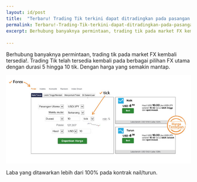 ```yaml
---
layout: id/post
title:  "Terbaru! Trading Tik terkini dapat ditradingkan pada pasangan utama FX"
permalink: Terbaru!-Trading-Tik-terkini-dapat-ditradingkan-pada-pasangan-utama-FX
excerpt: Berhubung banyaknya permintaan, trading tik pada market FX kembali tersedia!.

---
```


Berhubung banyaknya permintaan, trading tik pada market FX kembali tersedia!. Trading Tik telah tersedia kembali pada berbagai pilihan FX utama dengan durasi 5 hingga 10 tik. Dengan harga yang semakin mantap. 

![](/post_images/FX-ticktrade-id.jpg)


Laba yang ditawarkan lebih dari 100% pada kontrak nail/turun.

